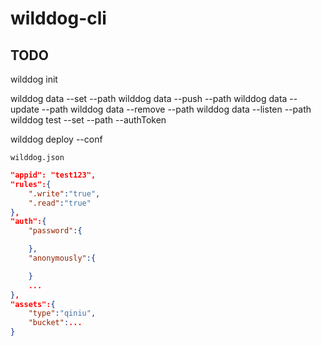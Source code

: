 # wilddog-cli

## TODO

wilddog init <configFile>

wilddog data --set <data> --path <path>
wilddog data --push <data> --path <path>
wilddog data --update <data> --path <path>
wilddog data --remove <data> --path <path>
wilddog data --listen --path <path>
wilddog test --set <data> --path <path> --authToken

wilddog deploy --conf <file>

`wilddog.json`

```json
"appid": "test123",
"rules":{
    ".write":"true",
    ".read":"true"
},
"auth":{
    "password":{

    },
    "anonymously":{

    }
    ...
},
"assets":{
    "type":"qiniu",
    "bucket":...
}

```


